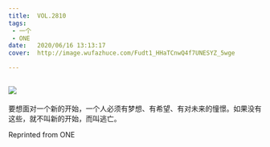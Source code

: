 ```yaml
---
title:	VOL.2810
tags:
 - 一个
 - ONE
date:	2020/06/16 13:13:17
cover:	http://image.wufazhuce.com/Fudt1_HHaTCnwQ4f7UNESYZ_5wge

---
```

![](http://image.wufazhuce.com/Fudt1_HHaTCnwQ4f7UNESYZ_5wge)
---

要想面对一个新的开始，一个人必须有梦想、有希望、有对未来的憧憬。如果没有这些，就不叫新的开始，而叫逃亡。
 
Reprinted from ONE
